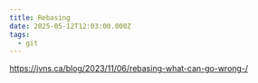 ```yaml
---
title: Rebasing
date: 2025-05-12T12:03:00.000Z
tags:
  - git
---
```

<https://jvns.ca/blog/2023/11/06/rebasing-what-can-go-wrong-/>
